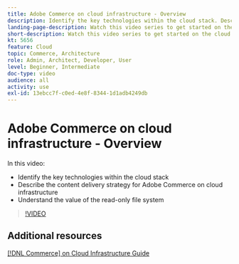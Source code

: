 ```yaml
---
title: Adobe Commerce on cloud infrastructure - Overview
description: Identify the key technologies within the cloud stack​. Describe the content delivery strategy for Adobe Commerce. Understand the value of the read-only file system.
landing-page-description: Watch this video series to get started on the cloud infrastructure used for deploying and managing Adobe Commerce.
short-description: Watch this video series to get started on the cloud infrastructure used for deploying and managing Adobe Commerce.
kt: 5656
feature: Cloud
topic: Commerce, Architecture
role: Admin, Architect, Developer, User
level: Beginner, Intermediate
doc-type: video
audience: all
activity: use
exl-id: 13ebcc7f-c0ed-4e8f-8344-1d1adb4249db
---
```

# Adobe Commerce on cloud infrastructure - Overview

In this video:

- Identify the key technologies within the cloud stack​
- Describe the content delivery strategy for Adobe Commerce on cloud infrastructure
- Understand the value of the read-only file system

>[!VIDEO](https://video.tv.adobe.com/v/35298?quality=12&learn=on)

## Additional resources

[[!DNL Commerce] on Cloud Infrastructure Guide](https://experienceleague.adobe.com/docs/commerce-cloud-service/user-guide/overview.html)
